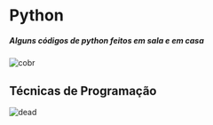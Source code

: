 # Python
##### Alguns códigos de python feitos em sala e em casa
![cobr](https://github.com/pizza2u/Python/blob/master/images/source.gif)
## Técnicas de Programação
![dead](https://github.com/pizza2u/Python/blob/master/images/8a027102be347288d6710e78c2939512.gif)
